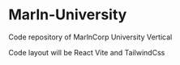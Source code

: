# Marln-University
Code repository of MarlnCorp University Vertical
<p>Code layout will be React Vite and TailwindCss</p>
